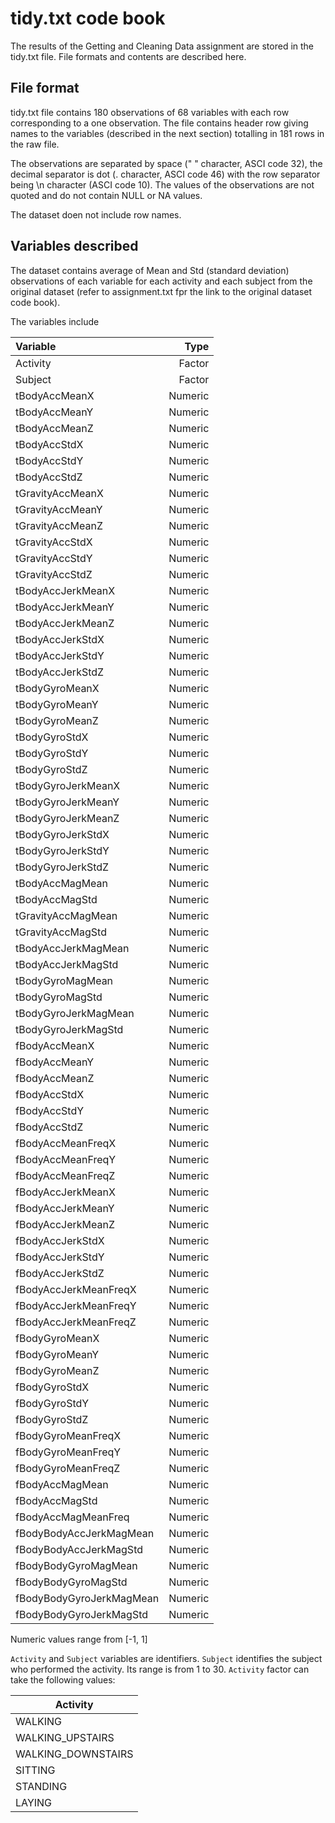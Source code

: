 # tidy.txt code book

The results of the Getting and Cleaning Data assignment are stored in the tidy.txt file. File formats and contents are described here.

## File format
tidy.txt file contains 180 observations of 68 variables with each row corresponding to a one observation.
The file contains header row giving names to the variables (described in the next section) totalling in 181 rows in the raw file.

The observations are separated by space (" " character, ASCI code 32), the decimal separator is dot (. character, ASCI code 46) with the row separator being \n character (ASCI code 10).
The values of the observations are not quoted and do not contain NULL or NA values.

The dataset doen not include row names.

## Variables described
The dataset contains average of Mean and Std (standard deviation) observations of each variable for each activity and each subject from the original dataset (refer to assignment.txt fpr the link to the original dataset code book).

The variables include

| Variable       |  Type      |
|:---------------|-----------:|
|Activity| Factor|
|Subject| Factor |
|tBodyAccMeanX|Numeric|
|tBodyAccMeanY|Numeric|
|tBodyAccMeanZ|Numeric|
|tBodyAccStdX|Numeric|
|tBodyAccStdY|Numeric|
|tBodyAccStdZ|Numeric|
|tGravityAccMeanX|Numeric|
|tGravityAccMeanY|Numeric|
|tGravityAccMeanZ|Numeric|
|tGravityAccStdX|Numeric|
|tGravityAccStdY|Numeric|
|tGravityAccStdZ|Numeric|
|tBodyAccJerkMeanX|Numeric|
|tBodyAccJerkMeanY|Numeric|
|tBodyAccJerkMeanZ|Numeric|
|tBodyAccJerkStdX|Numeric|
|tBodyAccJerkStdY|Numeric|
|tBodyAccJerkStdZ|Numeric|
|tBodyGyroMeanX|Numeric|
|tBodyGyroMeanY|Numeric|
|tBodyGyroMeanZ|Numeric|
|tBodyGyroStdX|Numeric|
|tBodyGyroStdY|Numeric|
|tBodyGyroStdZ|Numeric|
|tBodyGyroJerkMeanX|Numeric|
|tBodyGyroJerkMeanY|Numeric|
|tBodyGyroJerkMeanZ|Numeric|
|tBodyGyroJerkStdX|Numeric|
|tBodyGyroJerkStdY|Numeric|
|tBodyGyroJerkStdZ|Numeric|
|tBodyAccMagMean|Numeric|
|tBodyAccMagStd|Numeric|
|tGravityAccMagMean|Numeric|
|tGravityAccMagStd|Numeric|
|tBodyAccJerkMagMean|Numeric|
|tBodyAccJerkMagStd|Numeric|
|tBodyGyroMagMean|Numeric|
|tBodyGyroMagStd|Numeric|
|tBodyGyroJerkMagMean|Numeric|
|tBodyGyroJerkMagStd|Numeric|
|fBodyAccMeanX|Numeric|
|fBodyAccMeanY|Numeric|
|fBodyAccMeanZ|Numeric|
|fBodyAccStdX|Numeric|
|fBodyAccStdY|Numeric|
|fBodyAccStdZ|Numeric|
|fBodyAccMeanFreqX|Numeric|
|fBodyAccMeanFreqY|Numeric|
|fBodyAccMeanFreqZ|Numeric|
|fBodyAccJerkMeanX|Numeric|
|fBodyAccJerkMeanY|Numeric|
|fBodyAccJerkMeanZ|Numeric|
|fBodyAccJerkStdX|Numeric|
|fBodyAccJerkStdY|Numeric|
|fBodyAccJerkStdZ|Numeric|
|fBodyAccJerkMeanFreqX|Numeric|
|fBodyAccJerkMeanFreqY|Numeric|
|fBodyAccJerkMeanFreqZ|Numeric|
|fBodyGyroMeanX|Numeric|
|fBodyGyroMeanY|Numeric|
|fBodyGyroMeanZ|Numeric|
|fBodyGyroStdX|Numeric|
|fBodyGyroStdY|Numeric|
|fBodyGyroStdZ|Numeric|
|fBodyGyroMeanFreqX|Numeric|
|fBodyGyroMeanFreqY|Numeric|
|fBodyGyroMeanFreqZ|Numeric|
|fBodyAccMagMean|Numeric|
|fBodyAccMagStd|Numeric|
|fBodyAccMagMeanFreq|Numeric|
|fBodyBodyAccJerkMagMean|Numeric|
|fBodyBodyAccJerkMagStd|Numeric|
|fBodyBodyGyroMagMean|Numeric|
|fBodyBodyGyroMagStd|Numeric|
|fBodyBodyGyroJerkMagMean|Numeric|
|fBodyBodyGyroJerkMagStd|Numeric|

Numeric values range from [-1, 1]

`Activity` and `Subject` variables are identifiers.
`Subject` identifies the subject who performed the activity. Its range is from 1 to 30.
`Activity` factor can take the following values:

|Activity|
|--------|
|WALKING|
|WALKING_UPSTAIRS|
|WALKING_DOWNSTAIRS|
|SITTING|
|STANDING|
|LAYING|


